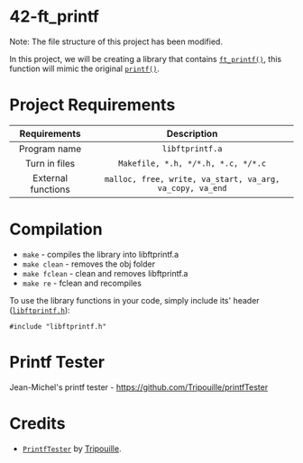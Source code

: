# 42-ft_printf

Note: The file structure of this project has been modified.

In this project, we will be creating a library that contains [`ft_printf()`](src/ft_printf.c), this function will mimic the original [`printf()`](https://man7.org/linux/man-pages/man3/fprintf.3.html).

# Project Requirements

|    Requirements    |                       Description                        |
| :----------------: | :------------------------------------------------------: |
|    Program name    |                     `libftprintf.a`                      |
|   Turn in files    |            `Makefile, *.h, */*.h, *.c, */*.c`            |
| External functions | `malloc, free, write, va_start, va_arg, va_copy, va_end` |

# Compilation

- `make` - compiles the library into libftprintf.a
- `make clean` - removes the obj folder
- `make fclean` - clean and removes libftprintf.a
- `make re` - fclean and recompiles

To use the library functions in your code, simply include its' header ([`libftprintf.h`](inc/libftprintf.h)):

```
#include "libftprintf.h"
```

# Printf Tester

Jean-Michel's printf tester - https://github.com/Tripouille/printfTester

# Credits

- [`PrintfTester`](https://github.com/Tripouille/printfTester) by [Tripouille](https://github.com/Tripouille).
